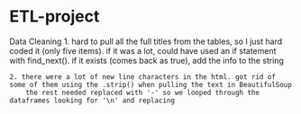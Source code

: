 # ETL-project

Data Cleaning 
    1. hard to pull all the full titles from the tables, so I just hard coded it (only five items).
        if it was a lot, could have used an if statement with find_next(). if it exists (comes back as true), add the info to the string
    
    2. there were a lot of new line characters in the html. got rid of some of them using the .strip() when pulling the text in BeautifulSoup
        the rest needed replaced with '-' so we looped through the dataframes looking for '\n' and replacing